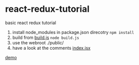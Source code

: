 # react-redux-tutorial
basic react redux tutorial



1. install node_modules in package.json direcotry
`npm install`
2. build from [build.js](https://github.com/di3/react-build)
`node build.js`
3. use the webroot ./public/
4. have a look at the comments [index.jsx](https://github.com/di3/react-redux-tutorial/blob/master/src/index.jsx)

[demo](https://di3.github.io/react-redux-tutorial/public)
